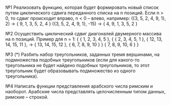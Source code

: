 №1
Реализовать функцию, которая будет формировать новый список путем циклического сдвига переданного списка на n позиций. Если n > 0, то сдвиг происходит вправо, n < 0 – влево, например:
({3, 5, 2, 4, 9, 1}, 2) → { 9, 1, 3, 5, 2, 4 }
({3, 5, 2, 4, 9, 1}, -15) → { 4, 9, 1, 3, 5, 2 }

№2
Осуществить циклический сдвиг диагоналей двумерного массива на n позиций. Пример для n = 1:
{ { 1, 2, 3, 4, 5 },           { { 2, 3, 4, 5, 1 },
  { 12, 13, 14, 15, 11 },  →     { 13, 14, 15, 12 },
  { 6, 7, 8, 9, 10 } }           { 7, 8, 9, 10, 6 } }

№3
(*) Разбить набор треугольников, заданных тремя вершинами, на подмножества подобных треугольников (если для какого-то треугольника не будет найдено подобных треугольников, то этот треугольник будет образовывать подмножество из одного треугольника).

№4
Написать функции представления арабского числа римским и наоборот. Арабские числа представлять целочисленным типом данных, римские – строкой.
